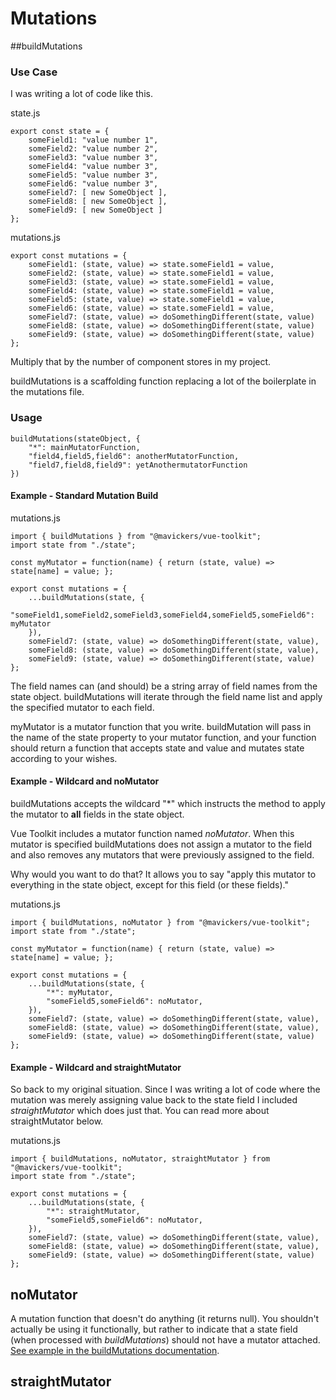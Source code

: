 # Mutations

##buildMutations

### Use Case

I was writing a lot of code like this.

state.js
```
export const state = {
    someField1: "value number 1",
    someField2: "value number 2",
    someField3: "value number 3",
    someField4: "value number 3",
    someField5: "value number 3",
    someField6: "value number 3",
    someField7: [ new SomeObject ],
    someField8: [ new SomeObject ],
    someField9: [ new SomeObject ]
}; 
```

mutations.js
```
export const mutations = {
    someField1: (state, value) => state.someField1 = value,
    someField2: (state, value) => state.someField1 = value,
    someField3: (state, value) => state.someField1 = value,
    someField4: (state, value) => state.someField1 = value,
    someField5: (state, value) => state.someField1 = value,
    someField6: (state, value) => state.someField1 = value,
    someField7: (state, value) => doSomethingDifferent(state, value)
    someField8: (state, value) => doSomethingDifferent(state, value)
    someField9: (state, value) => doSomethingDifferent(state, value)
};
```

Multiply that by the number of component stores in my project.

buildMutations is a scaffolding function replacing a lot of the boilerplate in the mutations file.

### Usage

```
buildMutations(stateObject, { 
    "*": mainMutatorFunction,
    "field4,field5,field6": anotherMutatorFunction,
    "field7,field8,field9": yetAnothermutatorFunction
})
```

#### Example - Standard Mutation Build
mutations.js
```
import { buildMutations } from "@mavickers/vue-toolkit";
import state from "./state";

const myMutator = function(name) { return (state, value) => state[name] = value; };

export const mutations = {
    ...buildMutations(state, {
        "someField1,someField2,someField3,someField4,someField5,someField6": myMutator
    }),
    someField7: (state, value) => doSomethingDifferent(state, value),
    someField8: (state, value) => doSomethingDifferent(state, value),
    someField9: (state, value) => doSomethingDifferent(state, value)
};
```

The field names can (and should) be a string array of field names from the state object. buildMutations will iterate through the field name list and apply the specified mutator to each field.

myMutator is a mutator function that you write. buildMutation will pass in the name of the state property to your mutator function, and your function should return a function that accepts state and value and mutates state according to your wishes.

#### Example - Wildcard and noMutator

buildMutations accepts the wildcard "*" which instructs the method to apply the mutator to **all** fields in the state object.

Vue Toolkit includes a mutator function named _noMutator_. When this mutator is specified buildMutations does not assign a mutator to the field and also removes any mutators that were previously assigned to the field.

Why would you want to do that? It allows you to say "apply this mutator to everything in the state object, except for this field (or these fields)."

mutations.js
```
import { buildMutations, noMutator } from "@mavickers/vue-toolkit";
import state from "./state";

const myMutator = function(name) { return (state, value) => state[name] = value; };

export const mutations = {
    ...buildMutations(state, {
        "*": myMutator,
        "someField5,someField6": noMutator,
    }),
    someField7: (state, value) => doSomethingDifferent(state, value),
    someField8: (state, value) => doSomethingDifferent(state, value),
    someField9: (state, value) => doSomethingDifferent(state, value)
};
```

#### Example - Wildcard and straightMutator

So back to my original situation. Since I was writing a lot of code where the mutation was merely assigning value back to the state field I included _straightMutator_ which does just that. You can read more about straightMutator below.

mutations.js
```
import { buildMutations, noMutator, straightMutator } from "@mavickers/vue-toolkit";
import state from "./state";

export const mutations = {
    ...buildMutations(state, {
        "*": straightMutator,
        "someField5,someField6": noMutator,
    }),
    someField7: (state, value) => doSomethingDifferent(state, value),
    someField8: (state, value) => doSomethingDifferent(state, value),
    someField9: (state, value) => doSomethingDifferent(state, value)
};
```

## noMutator
A mutation function that doesn't do anything (it returns null). You shouldn't actually be using it functionally, but rather to indicate that a state field (when processed with _buildMutations_) should not have a mutator attached. [See example in the buildMutations documentation](#example---wildcard-and-nomutator).

## straightMutator
